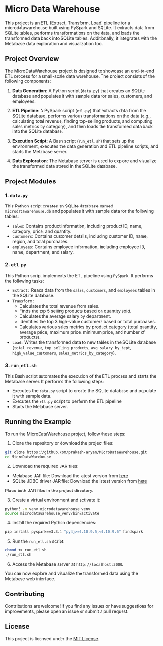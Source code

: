 # Micro Data Warehouse

This project is an ETL (Extract, Transform, Load) pipeline for a microdatawarehouse built using PySpark and SQLite. It extracts data from SQLite tables, performs transformations on the data, and loads the transformed data back into SQLite tables. Additionally, it integrates with the Metabase data exploration and visualization tool.

## Project Overview

The MicroDataWarehouse project is designed to showcase an end-to-end ETL process for a small-scale data warehouse. The project consists of the following components:

1. **Data Generation**: A Python script (`data.py`) that creates an SQLite database and populates it with sample data for sales, customers, and employees.

2. **ETL Pipeline**: A PySpark script (`etl.py`) that extracts data from the SQLite database, performs various transformations on the data (e.g., calculating total revenue, finding top-selling products, and computing sales metrics by category), and then loads the transformed data back into the SQLite database.

3. **Execution Script**: A Bash script (`run_etl.sh`) that sets up the environment, executes the data generation and ETL pipeline scripts, and starts the Metabase server.

4. **Data Exploration**: The Metabase server is used to explore and visualize the transformed data stored in the SQLite database.

## Project Modules

### 1. `data.py`

This Python script creates an SQLite database named `microdatawarehouse.db` and populates it with sample data for the following tables:

- `sales`: Contains product information, including product ID, name, category, price, and quantity.
- `customers`: Contains customer details, including customer ID, name, region, and total purchases.
- `employees`: Contains employee information, including employee ID, name, department, and salary.


### 2. `etl.py`

This Python script implements the ETL pipeline using `PySpark`. It performs the following tasks:

- `Extract:` Reads data from the `sales`, `customers`, and `employees` tables in the SQLite database.
- `Transform:`
  - Calculates the total revenue from sales.
  - Finds the top 5 selling products based on quantity sold.
  - Calculates the average salary by department.
  - Identifies the top 3 high-value customers based on total purchases.
  - Calculates various sales metrics by product category (total quantity, average price, maximum price, minimum price, and number of products).
- `Load:` Writes the transformed data to new tables in the SQLite database (`total_revenue`, `top_selling_products`, `avg_salary_by_dept`, `high_value_customers`, `sales_metrics_by_category`).



### 3. `run_etl.sh`
This Bash script automates the execution of the ETL process and starts the Metabase server. It performs the following steps:

- Executes the `data.py` script to create the SQLite database and populate it with sample data.
- Executes the `etl.py` script to perform the ETL pipeline.
- Starts the Metabase server.

## Running the Example

To run the MicroDataWarehouse project, follow these steps:

1. Clone the repository or download the project files: 
```Bash
git clone https://github.com/prakash-aryan/MicroDataWarehouse.git
cd MicroDataWarehouse
```

2. Download the required JAR files:
- Metabase JAR file: Download the latest version from [here](https://www.metabase.com/docs/latest/installation-and-operation/running-the-metabase-jar-file)
- SQLite JDBC driver JAR file: Download the latest version from [here](https://github.com/xerial/sqlite-jdbc/releases)

Place both JAR files in the project directory.

3. Create a virtual environment and activate it:
```Bash
python3 -m venv microdatawarehouse_venv
source microdatawarehouse_venv/bin/activate
```

4. Install the required Python dependencies:
```Bash
pip install pyspark==3.3.1 "py4j>=0.10.9.5,<0.10.9.6" findspark
```

5. Run the `run_etl.sh` script:
```Bash
chmod +x run_etl.sh
./run_etl.sh
```
6. Access the Metabase server at `http://localhost:3000`.

You can now explore and visualize the transformed data using the Metabase web interface.

## Contributing

Contributions are welcome! If you find any issues or have suggestions for improvements, please open an issue or submit a pull request.

## License

This project is licensed under the [MIT License](LICENSE).